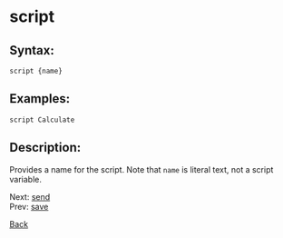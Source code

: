 # script

## Syntax:
`script {name}`
## Examples:
`script Calculate`

## Description:
Provides a name for the script. Note that `name` is literal text, not a script variable.

Next: [send](send.md)  
Prev: [save](save.md)

[Back](../../README.md)
